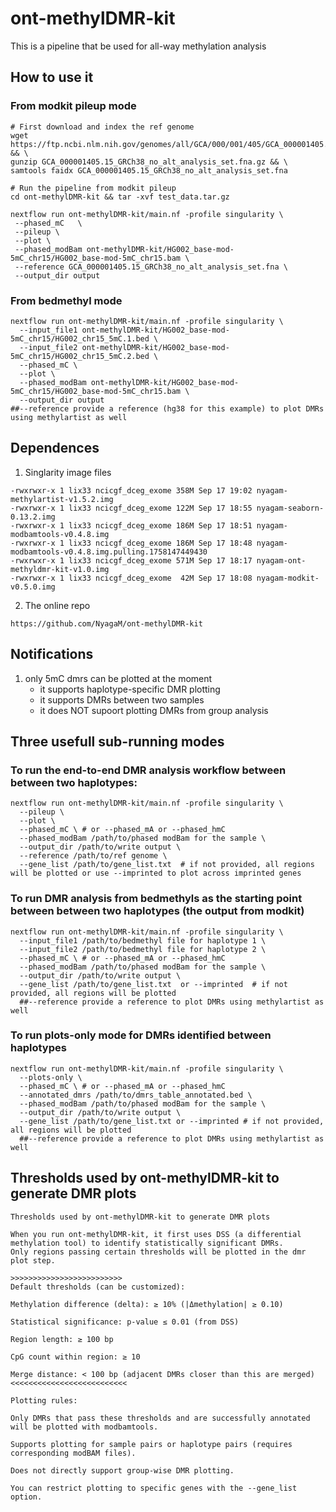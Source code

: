 # ont-methylDMR-kit
This is a pipeline that be used for all-way methylation analysis

## How to use it
### From modkit pileup mode
```
# First download and index the ref genome
wget https://ftp.ncbi.nlm.nih.gov/genomes/all/GCA/000/001/405/GCA_000001405.15_GRCh38/seqs_for_alignment_pipelines.ucsc_ids/GCA_000001405.15_GRCh38_no_alt_analysis_set.fna.gz && \
gunzip GCA_000001405.15_GRCh38_no_alt_analysis_set.fna.gz && \
samtools faidx GCA_000001405.15_GRCh38_no_alt_analysis_set.fna

# Run the pipeline from modkit pileup
cd ont-methylDMR-kit && tar -xvf test_data.tar.gz

nextflow run ont-methylDMR-kit/main.nf -profile singularity \
 --phased_mC   \
 --pileup \
 --plot \
 --phased_modBam ont-methylDMR-kit/HG002_base-mod-5mC_chr15/HG002_base-mod-5mC_chr15.bam \
 --reference GCA_000001405.15_GRCh38_no_alt_analysis_set.fna \
 --output_dir output
```
### From bedmethyl mode
```
nextflow run ont-methylDMR-kit/main.nf -profile singularity \
  --input_file1 ont-methylDMR-kit/HG002_base-mod-5mC_chr15/HG002_chr15_5mC.1.bed \
  --input_file2 ont-methylDMR-kit/HG002_base-mod-5mC_chr15/HG002_chr15_5mC.2.bed \
  --phased_mC \
  --plot \
  --phased_modBam ont-methylDMR-kit/HG002_base-mod-5mC_chr15/HG002_base-mod-5mC_chr15.bam \
  --output_dir output
##--reference provide a reference (hg38 for this example) to plot DMRs using methylartist as well
```

## Dependences 
1. Singlarity image files
```
-rwxrwxr-x 1 lix33 ncicgf_dceg_exome 358M Sep 17 19:02 nyagam-methylartist-v1.5.2.img
-rwxrwxr-x 1 lix33 ncicgf_dceg_exome 122M Sep 17 18:55 nyagam-seaborn-0.13.2.img
-rwxrwxr-x 1 lix33 ncicgf_dceg_exome 186M Sep 17 18:51 nyagam-modbamtools-v0.4.8.img
-rwxrwxr-x 1 lix33 ncicgf_dceg_exome 186M Sep 17 18:48 nyagam-modbamtools-v0.4.8.img.pulling.1758147449430
-rwxrwxr-x 1 lix33 ncicgf_dceg_exome 571M Sep 17 18:17 nyagam-ont-methyldmr-kit-v1.0.img
-rwxrwxr-x 1 lix33 ncicgf_dceg_exome  42M Sep 17 18:08 nyagam-modkit-v0.5.0.img
```
2. The online repo
```
https://github.com/NyagaM/ont-methylDMR-kit
```
## Notifications
1. only 5mC dmrs can be plotted at the moment
   * it supports haplotype-specific DMR plotting
   * it supports DMRs between two samples
   * it does NOT supoort plotting DMRs from group analysis

## Three usefull sub-running modes
### To run the end-to-end DMR analysis workflow between between two haplotypes:
```
nextflow run ont-methylDMR-kit/main.nf -profile singularity \
  --pileup \
  --plot \
  --phased_mC \ # or --phased_mA or --phased_hmC
  --phased_modBam /path/to/phased modBam for the sample \
  --output_dir /path/to/write output \
  --reference /path/to/ref genome \
  --gene_list /path/to/gene_list.txt  # if not provided, all regions will be plotted or use --imprinted to plot across imprinted genes
```
### To run DMR analysis from bedmethyls as the starting point between between two haplotypes (the output from modkit)
```
nextflow run ont-methylDMR-kit/main.nf -profile singularity \
  --input_file1 /path/to/bedmethyl file for haplotype 1 \
  --input_file2 /path/to/bedmethyl file for haplotype 2 \
  --phased_mC \ # or --phased_mA or --phased_hmC
  --phased_modBam /path/to/phased modBam for the sample \
  --output_dir /path/to/write output \
  --gene_list /path/to/gene_list.txt  or --imprinted  # if not provided, all regions will be plotted
  ##--reference provide a reference to plot DMRs using methylartist as well
```
### To run plots-only mode for DMRs identified between haplotypes
```
nextflow run ont-methylDMR-kit/main.nf -profile singularity \
  --plots-only \
  --phased_mC \ # or --phased_mA or --phased_hmC
  --annotated_dmrs /path/to/dmrs_table_annotated.bed \
  --phased_modBam /path/to/phased modBam for the sample \
  --output_dir /path/to/write output \
  --gene_list /path/to/gene_list.txt or --imprinted # if not provided, all regions will be plotted
  ##--reference provide a reference to plot DMRs using methylartist as well
```

## Thresholds used by ont-methylDMR-kit to generate DMR plots
```
Thresholds used by ont-methylDMR-kit to generate DMR plots

When you run ont-methylDMR-kit, it first uses DSS (a differential methylation tool) to identify statistically significant DMRs.
Only regions passing certain thresholds will be plotted in the dmr plot step.

>>>>>>>>>>>>>>>>>>>>>>>>>
Default thresholds (can be customized):

Methylation difference (delta): ≥ 10% (|Δmethylation| ≥ 0.10)

Statistical significance: p-value ≤ 0.01 (from DSS)

Region length: ≥ 100 bp

CpG count within region: ≥ 10

Merge distance: < 100 bp (adjacent DMRs closer than this are merged)
<<<<<<<<<<<<<<<<<<<<<<<<<<

Plotting rules:

Only DMRs that pass these thresholds and are successfully annotated will be plotted with modbamtools.

Supports plotting for sample pairs or haplotype pairs (requires corresponding modBAM files).

Does not directly support group-wise DMR plotting.

You can restrict plotting to specific genes with the --gene_list option.
```
